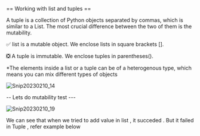 == Working with list and tuples ==

A tuple is a collection of Python objects separated by commas, which is similar to a List. The most crucial difference between the two of them is the mutability. 


:white_check_mark: list is a mutable object. We enclose lists in square brackets [].

:negative_squared_cross_mark: A tuple is immutable. We enclose tuples in parentheses().

*The elements inside a list or a tuple can be of a heterogenous type, which means you can mix different types of objects 


![Snip20230210_14](https://user-images.githubusercontent.com/93876736/218103608-e20fc0a2-55f1-40d8-8596-84b4ef11dcf2.png)


-- Lets do mutability test ---




![Snip20230210_19](https://user-images.githubusercontent.com/93876736/218107361-f9e81372-374d-4e77-8651-cfab761a24c5.png)

We can see that when we tried to add value in list , it succeded . 
But it failed in Tuple , refer example below
